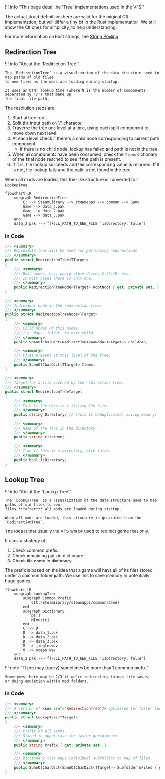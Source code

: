 !!! info "This page detail the 'Tree' implementations used in the VFS."

The actual struct definitions here are valid for the original C# implementation, but will differ a
tiny bit in the Rust implementation. We still show the C# ones for simplicity, to help understanding.

For more information on Rust strings, see [String Pooling][string-pooling].

## Redirection Tree

!!! info "About the 'Redirection Tree'"

    The `RedirectionTree` is a visualization of the data structure used to map paths of old files
    to new files as the mods are loading during startup.

    It uses an O(N) lookup time (where N is the number of components separated by '/') that make up
    the final file path.

The resolution steps are:

1. Start at tree root.
2. Split the input path on '/' character.
3. Traverse the tree one level at a time, using each split component to move down next level.
4. At each level check if there's a child node corresponding to current path component.
    - If there is no child node, lookup has failed and path is not in the tree.
5. When all components have been consumed, check the `Items` dictionary of the final node reached to see if the path is present.
6. If it is, the lookup succeeds and the corresponding value is returned. If it is not, the lookup fails and the path is not found in the tree.

When all mods are loaded, this trie-like structure is converted to a `LookupTree`.

```mermaid
flowchart LR
    subgraph RedirectionTree
        C: --> SteamLibrary --> steamapps --> common --> Game
        Game --> data_1.pak
        Game --> data_2.pak
        Game --> data_3.pak
    end
    data_2.pak --> f[FULL_PATH_TO_NEW_FILE 'isDirectory: false']
```

### In Code

```csharp
/// <summary>
/// Represents that will be used for performing redirections.
/// </summary>
public struct RedirectionTree<TTarget>
{
    /// <summary>
    /// Root nodes, e.g. would store drive: C:/D:/E: etc.
    /// In most cases there is only one.
    /// </summary>
    public RedirectionTreeNode<TTarget> RootNode { get; private set; }
}
```

```csharp
/// <summary>
/// Individual node in the redirection tree.
/// </summary>
public struct RedirectionTreeNode<TTarget>
{
    /// <summary>
    /// Child nodes of this nodes.
    /// i.e. Maps 'folder' to next child.
    /// </summary>
    public SpanOfCharDict<RedirectionTreeNode<TTarget>> Children;

    /// <summary>
    /// Files present at this level of the tree.
    /// </summary>
    public SpanOfCharDict<TTarget> Items;
}
```

```csharp
/// <summary>
/// Target for a file covered by the redirection tree.
/// </summary>
public struct RedirectionTreeTarget
{
    /// <summary>
    /// Path to the directory storing the file.
    /// </summary>
    public string Directory; // (This is deduplicated, saving memory)

    /// <summary>
    /// Name of the file in the directory.
    /// </summary>
    public string FileName;

    /// <summary>
    /// True if this is a directory, else false.
    /// </summary>
    public bool IsDirectory;
}
```

## Lookup Tree

!!! info "About the 'Lookup Tree'"

    The `LookupTree` is a visualization of the data structure used to map paths of old files to new
    files ***after*** all mods are loaded during startup.

    When all mods are loaded, this structure is generated from the `RedirectionTree`.

The idea is that usually the VFS will be used to redirect game files only.

It uses a strategy of:

1. Check common prefix.
2. Check remaining path in dictionary.
3. Check file name in dictionary.

The prefix is based on the idea that a game will have all of its files stored under a common folder path.
We use this to save memory in potentially huge games.

```mermaid
flowchart LR
    subgraph LookupTree
        subgraph Common Prefix
            C[C:/SteamLibrary/steamapps/common/Game]
        end
        subgraph Dictionary
            D[.]
            M[music]
        end
        C --> D
        D --> data_1.pak
        D --> data_2.pak
        D --> data_3.pak
        M --> jingle.wav
        M --> ocean.wav
    end
    data_2.pak --> f[FULL_PATH_TO_NEW_FILE 'isDirectory: false']
```

!!! note "There may (rarely) sometimes be more than 1 common prefix."

    Sometimes there may be 2/3 if we're redirecting things like saves,
    or doing emulation within mod folders.

### In Code

```csharp
/// <summary>
/// A version of <see cref="RedirectionTree"/> optimised for faster lookups in the scenario of use with game folders.
/// </summary>
public struct LookupTree<TTarget>
{
    /// <summary>
    /// Prefix of all paths.
    /// Stored in upper case for faster performance.
    /// </summary>
    public string Prefix { get; private set; }

    /// <summary>
    /// Dictionary that maps individual subfolders to map of files.
    /// </summary>
    public SpanOfCharDict<SpanOfCharDict<TTarget>> SubfolderToFiles { get; private set; }
}
```

[string-pooling]: ./Optimizations.md#pooled-strings-in-hashtables